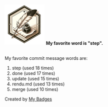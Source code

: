 <img src="https://github.com/my-badges/my-badges/blob/master/badges/favorite-word/favorite-word.png?raw=true" alt="My favorite word is &quot;step&quot;." title="My favorite word is &quot;step&quot;." width="128">
<strong>My favorite word is &quot;step&quot;.</strong>
<br><br>

My favorite commit message words are:

1. step (used 18 times)
2. done (used 17 times)
3. update (used 15 times)
4. rendu.md (used 13 times)
5. merge (used 10 times)


Created by <a href="https://github.com/my-badges/my-badges">My Badges</a>